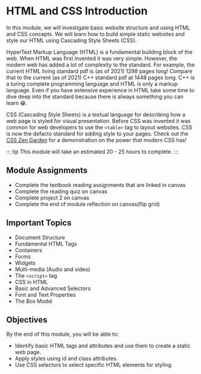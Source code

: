 # HTML and CSS Introduction

In this module, we will investigate basic website structure and using
HTML and CSS concepts. We will learn how to build simple static websites
and style our HTML using Cascading Style Sheets (CSS).

HyperText Markup Language (HTML) is a fundamental building block of the
web. When HTML was first invented it was very simple. However, the
modern web has added a lot of complexity to the standard. For example,
the current HTML living standard pdf is (as of 2021) 1298 pages long!
Compare that to the current (as of 2021) C++ standard pdf at 1448 pages
long. C++ is a turing complete programming language and HTML is only a
markup language. Even if you have extensive experience in HTML take some
time to dive deep into the standard because there is always something
you can learn 😁.

CSS (Cascading Style Sheets) is a textual language for describing how a
web page is styled for visual presentation. Before CSS was invented it
was common for web developers to use the `<table>` tag to layout
websites. CSS is now the defacto standard for adding style to your
pages. Check out the [CSS Zen Garden](http://www.csszengarden.com/) for
a demonstration on the power that modern CSS has!

::: tip
This module will take an estimated 20 - 25 hours to complete.
:::

## Module Assignments

- Complete the textbook reading assignments that are linked in canvas
- Complete the reading quiz on canvas
- Complete project 2 on canvas
- Complete the end of module reflection on canvas(flip grid)

## Important Topics

- Document Structure
- Fundamental HTML Tags
- Containers
- Forms
- Widgets
- Multi-media (Audio and video)
- The `<script>` tag
- CSS in HTML
- Basic and Advanced Selectors
- Font and Text Properties
- The Box Model

## Objectives

By the end of this module, you will be able to:

- Identify basic HTML tags and attributes and use them to create a static web page.
- Apply styles using id and class attributes.
- Use CSS selectors to select specific HTML elements for styling.
